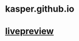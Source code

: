 # kasper.github.io

# [livepreview]([https://seifakmal.github.io/AHSOKA/](https://seifakmal.github.io/kasper/)https://seifakmal.github.io/kasper/)            
